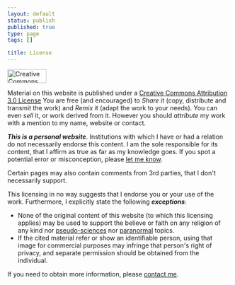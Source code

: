 ```yaml
--- 
layout: default
status: publish
published: true
type: page
tags: []

title: License
---
```

<a rel="license" href="http://creativecommons.org/licenses/by/3.0/"><img style="centre" src="http://i.creativecommons.org/l/by/3.0/88x31.png" alt="Creative Commons License" width="88" height="31" /></a></p>


Material on this website is published under a [Creative Commons Attribution 3.0 License](http://creativecommons.org/licenses/by/3.0) You are free (and encouraged) to *Share* it (copy, distribute and transmit the work) and *Remix* it (adapt the work to your needs). You can even *sell* it, or work derived from it. However you should *attribute* my work with a mention to my name, website or contact.


***This is a personal website***. Institutions with which I have or had a relation do not necessarily endorse this content. I am the sole responsible for its content, that I affirm as true as far as my knowledge goes. If you spot a potential error or misconception, please [let me know](http://www.brunosan.eu/contact/).

Certain pages may also contain comments from 3rd parties, that I don't necessarily support.</p>



This licensing in no way suggests that I endorse you or your use of the work. Furthermore, I explicitly state the following ***exceptions***:

* None of the original content of this website (to which this licensing applies) may be used to support the believe or faith on any religion of any kind nor [pseudo-sciences](http://en.wikipedia.org/wiki/Pseudoscience) nor [paranormal](http://en.wikipedia.org/wiki/Paranormal) topics.
* If the cited material refer or show an identifiable person, using that image for commercial purposes may infringe that person's right of privacy, and separate permission should be obtained from the individual.


If you need to obtain more information, please [contact me]({{site.baseurl}}contact).